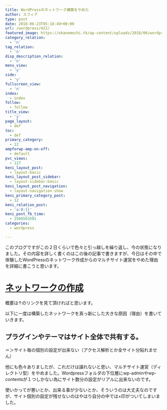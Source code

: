 ```yaml
---
title: WordPressのネットワーク構築をやめた
author: スフィア
type: post
date: 2018-06-23T05:18:49+00:00
url: /wordpress/422/
featured_image: https://okanemochi.tk/wp-content/uploads/2018/06/wordpress1.png
category_relation:
  - 'n'
tag_relation:
  - 'n'
disp_description_relation:
  - 'n'
menu_view:
  - 'y'
side:
  - 'y'
fullscreen_view:
  - 'n'
index:
  - index
follow:
  - follow
title_view:
  - 'y'
page_layout:
  - def
toc:
  - def
primary_category:
  - 12
ampforwp-amp-on-off:
  - default
pvc_views:
  - 127
keni_layout_post:
  - layout-basic
keni_layout_post_sidebar:
  - layout-sidebar-basic
keni_layout_post_navigation:
  - layout-navigation-show
keni_primary_category_post:
  - 12
keni_relation_post:
  - 'a:0:{}'
keni_post_fb_time:
  - 1566563501
categories:
  - wordpress

---
```

このブログですがこの２日くらいで色々と引っ越しを繰り返し、今の状態になりました。その内容を詳しく書くのはこの後の記事で書きますが、今日はその中で体験したWordPressのネットワーク作成からのマルチサイト運営をやめた理由を詳細に書こうと思います。

<h1 id="firstHeading" class="firstHeading" lang="ja">
  <a href="http://wpdocs.osdn.jp/%E3%83%8D%E3%83%83%E3%83%88%E3%83%AF%E3%83%BC%E3%82%AF%E3%81%AE%E4%BD%9C%E6%88%90" target="_blank" rel="noopener">ネットワークの作成</a>
</h1>

概要は↑のリンクを見て頂ければと思います。

以下に一度は構築したネットワークを真っ新にした大きな原因（理由）を書いていきます。

## プラグインやテーマはサイト全体で共有する。
  
＝＞サイト毎の個別の設定が出来ない（アクセス解析とか全サイト分貼れません）

他にも色々ありましたが、これだけは譲れないと思い、マルチサイト運営（ディレクトリ型）をやめました。Wordpressフォルダの下位層にwp-adminやwp-contentsが１つしかない為にサイト数分の設定がリアルに出来ないのです。

使いかってが悪いとか、出来る事が少ないとか、そういうのは大丈夫なのですが、サイト個別の設定が残せないのはやはり自分の中では×印がついてしまいました。

&nbsp;